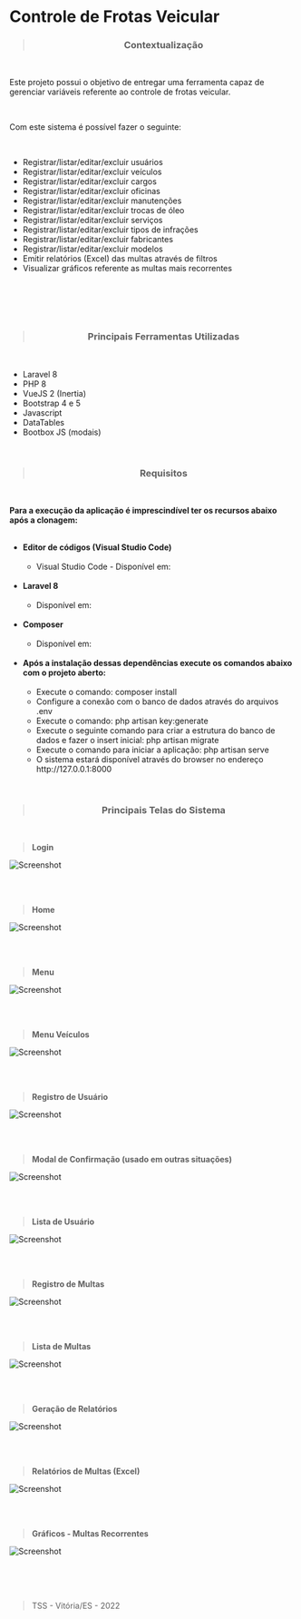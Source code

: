 # Controle de Frotas Veicular

><h3 align="center">Contextualização</h3>
<br>

<p>
Este projeto possui o objetivo de entregar uma ferramenta capaz de gerenciar variáveis referente ao controle
de frotas veicular.
<p><br>

<p>Com este sistema é possível fazer o seguinte:</p><br>

<ul>
    <li>Registrar/listar/editar/excluir usuários</li>
    <li>Registrar/listar/editar/excluir veículos</li>
    <li>Registrar/listar/editar/excluir cargos</li>
    <li>Registrar/listar/editar/excluir oficinas</li>
    <li>Registrar/listar/editar/excluir manutenções</li>
    <li>Registrar/listar/editar/excluir trocas de óleo</li>
    <li>Registrar/listar/editar/excluir serviços</li>
    <li>Registrar/listar/editar/excluir tipos de infrações</li>
    <li>Registrar/listar/editar/excluir fabricantes</li>
    <li>Registrar/listar/editar/excluir modelos</li>
    <li>Emitir relatórios (Excel) das multas através de filtros</li>
    <li>Visualizar gráficos referente as multas mais recorrentes</li>
</ul>
<br>

<br><br>

><h3 align="center">Principais Ferramentas Utilizadas</h3>
<br>

<ul>
    <li>Laravel 8</li>
    <li>PHP 8</li>
    <li>VueJS 2 (Inertia)</li>
    <li>Bootstrap 4 e 5</li>
    <li>Javascript</li>
    <li>DataTables</li>
    <li>Bootbox JS (modais)</li>    
</ul>
<br>


><h3 align="center">Requisitos</h3>
<br>

<p>
<b>Para a execução da aplicação é imprescindível ter os recursos abaixo após a clonagem:</b>
<br><br>
<ul>
    <li>
        <b>Editor de códigos (Visual Studio Code)</b>
        <ul><br>
            <li>Visual Studio Code - Disponível em: <https://code.visualstudio.com/download></li>
        </ul>  
    </li>
    <br>
    <li>
        <b>Laravel 8</b>
        <ul><br>
            <li>Disponível em: <https://laravel.com/docs/8.x></li>
        </ul>  
    </li>
    <br>
    <li>
        <b>Composer</b>
        <ul><br>
            <li>Disponível em: <https://getcomposer.org/download/></li>
        </ul>  
    </li>
    <br>
    <li>
        <b>Após a instalação dessas dependências execute os comandos abaixo com o projeto aberto:</b>
        <ul><br>
            <li>Execute o comando: composer install</li>
            <li>Configure a conexão com o banco de dados através do arquivos .env</li>
            <li>Execute o comando: php artisan key:generate</li>
            <li>Execute o seguinte comando para criar a estrutura do banco de dados e fazer o insert inicial: php artisan migrate</li>
            <li>Execute o comando para iniciar a aplicação: php artisan serve</li>
            <li>O sistema estará disponível através do browser no endereço http://127.0.0.1:8000</li>
        </ul> 
    </li>
</ul>

<p><br>

><h3 align="center">Principais Telas do Sistema</h3>
<br>

><b>Login</b><br>

![Screenshot](https://github.com/Tarcisio-Souto/controle_de_frotas/blob/main/capturas/login.PNG)

<br><br>

><b>Home</b><br>

![Screenshot](https://github.com/Tarcisio-Souto/controle_de_frotas/blob/main/capturas/inicio.PNG)

<br><br>

><b>Menu</b><br>

![Screenshot](https://github.com/Tarcisio-Souto/controle_de_frotas/blob/main/capturas/menu.PNG)

<br><br>

><b>Menu Veículos</b><br>

![Screenshot](https://github.com/Tarcisio-Souto/controle_de_frotas/blob/main/capturas/menu_veiculos.PNG)

<br><br>

><b>Registro de Usuário</b><br>

![Screenshot](https://github.com/Tarcisio-Souto/controle_de_frotas/blob/main/capturas/add_user.PNG)

<br><br>

><b>Modal de Confirmação (usado em outras situações)</b><br>

![Screenshot](https://github.com/Tarcisio-Souto/controle_de_frotas/blob/main/capturas/modal_confirm_add_user.PNG)

<br><br>

><b>Lista de Usuário</b><br>

![Screenshot](https://github.com/Tarcisio-Souto/controle_de_frotas/blob/main/capturas/lista_usuario.PNG)

<br><br>

><b>Registro de Multas</b><br>

![Screenshot](https://github.com/Tarcisio-Souto/controle_de_frotas/blob/main/capturas/registro_multas.PNG)

<br><br>

><b>Lista de Multas</b><br>

![Screenshot](https://github.com/Tarcisio-Souto/controle_de_frotas/blob/main/capturas/lista_multas.PNG)

<br><br>

><b>Geração de Relatórios</b><br>

![Screenshot](https://github.com/Tarcisio-Souto/controle_de_frotas/blob/main/capturas/geracao_relatorios.PNG)

<br><br>

><b>Relatórios de Multas (Excel)</b><br>

![Screenshot](https://github.com/Tarcisio-Souto/controle_de_frotas/blob/main/capturas/relatorio_multas.PNG)

<br><br>

><b>Gráficos - Multas Recorrentes</b><br>

![Screenshot](https://github.com/Tarcisio-Souto/controle_de_frotas/blob/main/capturas/multas_graficos.PNG)


<br><br><br>

><p>TSS - Vitória/ES - 2022</p>
